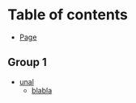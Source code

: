 # Table of contents

* [Page](README.md)

## Group 1

* [unal](group-1/unal/README.md)
  * [blabla](group-1/unal/blabla.md)
